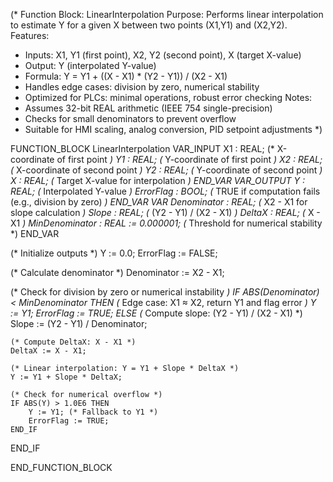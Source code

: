 (* Function Block: LinearInterpolation
   Purpose: Performs linear interpolation to estimate Y for a given X between two points (X1,Y1) and (X2,Y2).
   Features:
   - Inputs: X1, Y1 (first point), X2, Y2 (second point), X (target X-value)
   - Output: Y (interpolated Y-value)
   - Formula: Y = Y1 + ((X - X1) * (Y2 - Y1)) / (X2 - X1)
   - Handles edge cases: division by zero, numerical stability
   - Optimized for PLCs: minimal operations, robust error checking
   Notes:
   - Assumes 32-bit REAL arithmetic (IEEE 754 single-precision)
   - Checks for small denominators to prevent overflow
   - Suitable for HMI scaling, analog conversion, PID setpoint adjustments
*)

FUNCTION_BLOCK LinearInterpolation
VAR_INPUT
    X1 : REAL;      (* X-coordinate of first point *)
    Y1 : REAL;      (* Y-coordinate of first point *)
    X2 : REAL;      (* X-coordinate of second point *)
    Y2 : REAL;      (* Y-coordinate of second point *)
    X : REAL;       (* Target X-value for interpolation *)
END_VAR
VAR_OUTPUT
    Y : REAL;       (* Interpolated Y-value *)
    ErrorFlag : BOOL; (* TRUE if computation fails (e.g., division by zero) *)
END_VAR
VAR
    Denominator : REAL;      (* X2 - X1 for slope calculation *)
    Slope : REAL;           (* (Y2 - Y1) / (X2 - X1) *)
    DeltaX : REAL;          (* X - X1 *)
    MinDenominator : REAL := 0.000001; (* Threshold for numerical stability *)
END_VAR

(* Initialize outputs *)
Y := 0.0;
ErrorFlag := FALSE;

(* Calculate denominator *)
Denominator := X2 - X1;

(* Check for division by zero or numerical instability *)
IF ABS(Denominator) < MinDenominator THEN
    (* Edge case: X1 ≈ X2, return Y1 and flag error *)
    Y := Y1;
    ErrorFlag := TRUE;
ELSE
    (* Compute slope: (Y2 - Y1) / (X2 - X1) *)
    Slope := (Y2 - Y1) / Denominator;
    
    (* Compute DeltaX: X - X1 *)
    DeltaX := X - X1;
    
    (* Linear interpolation: Y = Y1 + Slope * DeltaX *)
    Y := Y1 + Slope * DeltaX;
    
    (* Check for numerical overflow *)
    IF ABS(Y) > 1.0E6 THEN
        Y := Y1; (* Fallback to Y1 *)
        ErrorFlag := TRUE;
    END_IF
END_IF

END_FUNCTION_BLOCK
